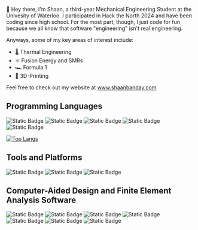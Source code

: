 👋 Hey there, I'm Shaan, a third-year Mechanical Engineering Student at the Univesity of Waterloo. I participated in Hack the North 2024 and have been coding since high school. For the most part, though, I just code for fun because we all know that software "engineering" isn't real engineering.

Anyways, some of my key areas of interest include:
- 🌡️ Thermal Engineering
- ⚛️ Fusion Energy and SMRs
- 🏎️ Formula 1
- 🧩 3D-Printing

Feel free to check out my website at www.shaanbanday.com

## Programming Languages
![Static Badge](https://img.shields.io/badge/Python-%233776AB?style=for-the-badge&logo=python&logoColor=white)
![Static Badge](https://img.shields.io/badge/Java-%23F8981D?style=for-the-badge&logo=oracle&logoColor=white)
![Static Badge](https://img.shields.io/badge/C%2B%2B-%2300599C?style=for-the-badge&logo=c%2B%2B&logoColor=white)
![Static Badge](https://img.shields.io/badge/C-%23A8B9CC?style=for-the-badge&logo=c&logoColor=white)
![Static Badge](https://img.shields.io/badge/MATLAB-%234B5562?style=for-the-badge&logo=matrix&logoColor=white)

[![Top Langs](https://github-readme-stats.vercel.app/api/top-langs/?username=shaanbanday&layout=compact&theme=transparent)](https://github.com/anuraghazra/github-readme-stats)

## Tools and Platforms
![Static Badge](https://img.shields.io/badge/Eclipse%20IDE-%232C2255?style=for-the-badge&logo=eclipseide&logoColor=white)
![Static Badge](https://img.shields.io/badge/Visual%20Studio-%235C2D91?style=for-the-badge&logo=vscodium&logoColor=white)
![Static Badge](https://img.shields.io/badge/Notepad%2B%2B-%2390E59A?style=for-the-badge&logo=notepad%2B%2B&logoColor=black)

## Computer-Aided Design and Finite Element Analysis Software
![Static Badge](https://img.shields.io/badge/SolidWorks-%23EE2722?style=for-the-badge&logo=dassaultsystemes&logoColor=white)
![Static Badge](https://img.shields.io/badge/Autodesk%20Inventor-%23DBAF06?style=for-the-badge&logo=autodesk&logoColor=white)
![Static Badge](https://img.shields.io/badge/Autodesk%20Fusion%20360-%23FE6902?style=for-the-badge&logo=autodesk)
![Static Badge](https://img.shields.io/badge/Autodesk%20AutoCad-%23E51050?style=for-the-badge&logo=autocad&logoColor=white)
![Static Badge](https://img.shields.io/badge/COMSOL-%23368CCB?style=for-the-badge&logo=comsol&logoColor=white)
![Static Badge](https://img.shields.io/badge/Ansys-%23FF8800?style=for-the-badge&logo=ansys&logoColor=white)
![Static Badge](https://img.shields.io/badge/Abaqus%20CAE-%23009C94?style=for-the-badge&logo=dassaultsystemes&logoColor=white)
